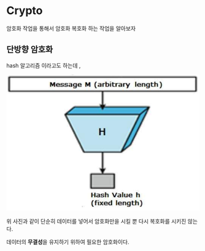 # Crypto

암호화 작업을 통해서 암호화 복호화 하는 작업을 알아보자

## 단방향 암호화

hash 알고리즘 이라고도 하는데 , 

<img src="./gitImages/hashAlgorithm.PNG" />

위 사진과 같이 단순히 데이터를 넣어서 암호화만을 시킬 뿐 다시 복호화를 시키진 않는다.

데이터의 <b>무결성</b>을 유지하기 위하여 필요한 암호화이다.


